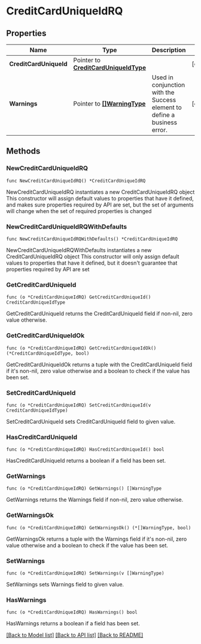 # CreditCardUniqueIdRQ

## Properties

Name | Type | Description | Notes
------------ | ------------- | ------------- | -------------
**CreditCardUniqueId** | Pointer to [**CreditCardUniqueIdType**](CreditCardUniqueIdType.md) |  | [optional] 
**Warnings** | Pointer to [**[]WarningType**](WarningType.md) | Used in conjunction with the Success element to define a business error. | [optional] 

## Methods

### NewCreditCardUniqueIdRQ

`func NewCreditCardUniqueIdRQ() *CreditCardUniqueIdRQ`

NewCreditCardUniqueIdRQ instantiates a new CreditCardUniqueIdRQ object
This constructor will assign default values to properties that have it defined,
and makes sure properties required by API are set, but the set of arguments
will change when the set of required properties is changed

### NewCreditCardUniqueIdRQWithDefaults

`func NewCreditCardUniqueIdRQWithDefaults() *CreditCardUniqueIdRQ`

NewCreditCardUniqueIdRQWithDefaults instantiates a new CreditCardUniqueIdRQ object
This constructor will only assign default values to properties that have it defined,
but it doesn't guarantee that properties required by API are set

### GetCreditCardUniqueId

`func (o *CreditCardUniqueIdRQ) GetCreditCardUniqueId() CreditCardUniqueIdType`

GetCreditCardUniqueId returns the CreditCardUniqueId field if non-nil, zero value otherwise.

### GetCreditCardUniqueIdOk

`func (o *CreditCardUniqueIdRQ) GetCreditCardUniqueIdOk() (*CreditCardUniqueIdType, bool)`

GetCreditCardUniqueIdOk returns a tuple with the CreditCardUniqueId field if it's non-nil, zero value otherwise
and a boolean to check if the value has been set.

### SetCreditCardUniqueId

`func (o *CreditCardUniqueIdRQ) SetCreditCardUniqueId(v CreditCardUniqueIdType)`

SetCreditCardUniqueId sets CreditCardUniqueId field to given value.

### HasCreditCardUniqueId

`func (o *CreditCardUniqueIdRQ) HasCreditCardUniqueId() bool`

HasCreditCardUniqueId returns a boolean if a field has been set.

### GetWarnings

`func (o *CreditCardUniqueIdRQ) GetWarnings() []WarningType`

GetWarnings returns the Warnings field if non-nil, zero value otherwise.

### GetWarningsOk

`func (o *CreditCardUniqueIdRQ) GetWarningsOk() (*[]WarningType, bool)`

GetWarningsOk returns a tuple with the Warnings field if it's non-nil, zero value otherwise
and a boolean to check if the value has been set.

### SetWarnings

`func (o *CreditCardUniqueIdRQ) SetWarnings(v []WarningType)`

SetWarnings sets Warnings field to given value.

### HasWarnings

`func (o *CreditCardUniqueIdRQ) HasWarnings() bool`

HasWarnings returns a boolean if a field has been set.


[[Back to Model list]](../README.md#documentation-for-models) [[Back to API list]](../README.md#documentation-for-api-endpoints) [[Back to README]](../README.md)


